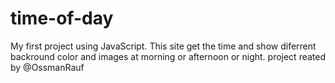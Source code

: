 # time-of-day
My first project using JavaScript.
This site get the time and show diferrent backround color and images at morning or afternoon or night.
project reated by @OssmanRauf
